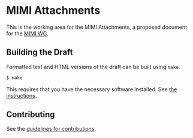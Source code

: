 # MIMI Attachments

This is the working area for the MIMI Attachments, a proposed document for the [MIMI WG](https://datatracker.ietf.org/group/mimi/about/).

## Building the Draft

Formatted text and HTML versions of the draft can be built using `make`.

```sh
$ make
```

This requires that you have the necessary software installed.  See 
[the instructions](https://github.com/martinthomson/i-d-template/blob/master/doc/SETUP.md).


## Contributing

See the
[guidelines for contributions](https://github.com/raphaelrobert/mimi-delivery-service/blob/main/CONTRIBUTING.md).
